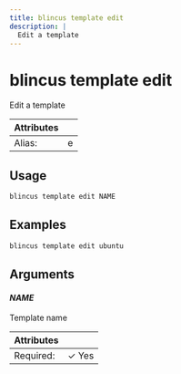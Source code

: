 ```yaml
---
title: blincus template edit
description: | 
  Edit a template
---
```


# blincus template edit

Edit a template

| Attributes       | &nbsp;
|------------------|-------------
| Alias:           | e

## Usage

```bash
blincus template edit NAME
```

## Examples

```bash
blincus template edit ubuntu
```

## Arguments

#### *NAME*

Template name

| Attributes      | &nbsp;
|-----------------|-------------
| Required:       | ✓ Yes


